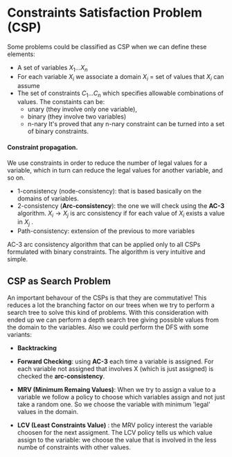 
# Constraints Satisfaction Problem (CSP)

Some problems could be classified as CSP when we can define these elements:

- A set of variables $X_1 ... X_n$
-  For each variable $X_i$ we associate a domain $X_i$ = set of values that $X_i$ can assume 
- The set of constraints $C_1 ... C_n$ which specifies allowable combinations of values. The constaints can be:
	- unary (they involve only one variable),
	- binary (they involve two variables)
	- n-nary It's proved that any n-nary constraint can be turned into a set of binary constraints.

#### Constraint propagation.
We use constraints in order to reduce the number of legal values for a variable, which in turn can reduce the legal values for another variable, and so on. 

- 1-consistency (node-consistency): that is based basically on the domains of variables. 
- 2-consistency (**Arc-consistency**): the one we will check using the **AC-3** algorithm. $X_i \rightarrow X_j$ is arc consistency if for each value of $X_i$ exists a value in $X_j$ .
- Path-consistency: extension of the previous to more variables

AC-3 arc consistency algorithm that can be applied only to all CSPs formulated with binary constraints. The algorithm is very intuitive and simple. 

## CSP as Search Problem

An important behavour of the CSPs is that they are commutative! 
This reduces a lot the branching factor on our trees when we try to perform a search tree to solve this kind of problems. 
With this consideration with ended up we can perform a depth search tree giving possible values from the domain to the variables.
Also we could perform the DFS with some variants: 

- **Backtracking**
 
- **Forward Checking**: using **AC-3** each time a variable is assigned. For each variable not assigned that involves X (which is just assigned) is checked the **arc-consistency**. 

- **MRV (Minimum Remaing Values)**: When we try to assign a value to a variable we follow a policy to choose which variables assign and not just take a random one. So we choose the variable with minimum 'legal' values in the domain. 
- **LCV (Least Constraints Value)** : the MRV policy interest the variable choosen for the next assigment. The LCV policy tells us which value assign to the variable: we choose the value that is involved in the less numbe of constraints with other values. 


